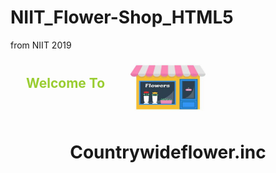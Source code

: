 # NIIT_Flower-Shop_HTML5

from NIIT 2019

<html>

<body>
    <header>
        <h3 style="font-size: 21px;color: yellowgreen; position: fixed; margin-top: 26px">
            <span style="width: 20px;display: inline-block"></span>
            Welcome To</h3>
        <img src="images/home/666.jpg" width="120px" height="90px" id="p">
        <h1>Countrywideflower.inc</h1>
    </header>
</body>

</html>
